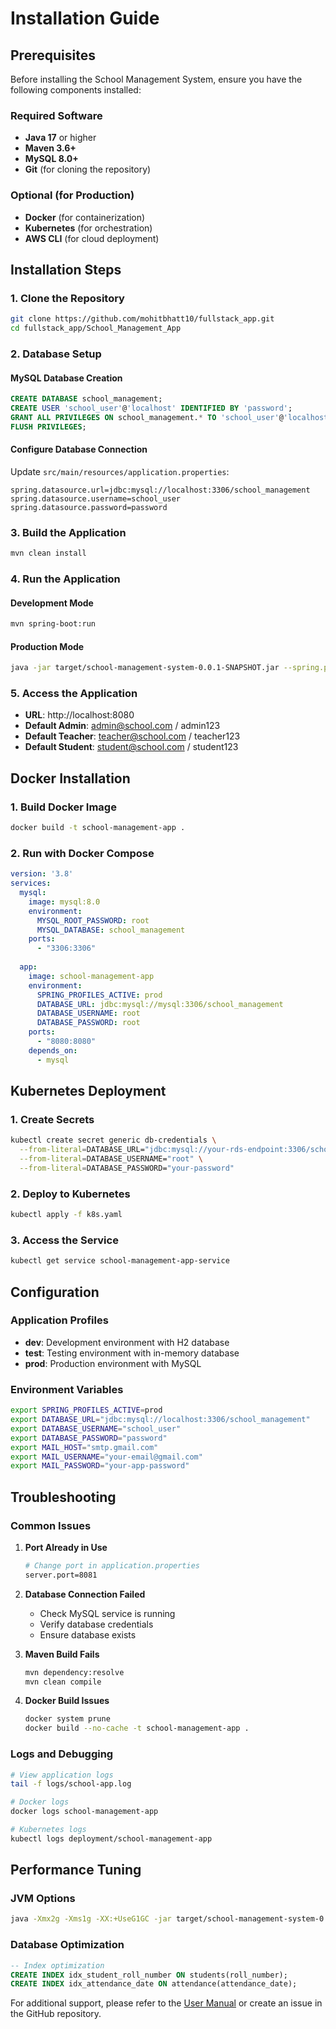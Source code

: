 # Installation Guide

## Prerequisites

Before installing the School Management System, ensure you have the following components installed:

### Required Software
- **Java 17** or higher
- **Maven 3.6+**
- **MySQL 8.0+**
- **Git** (for cloning the repository)

### Optional (for Production)
- **Docker** (for containerization)
- **Kubernetes** (for orchestration)
- **AWS CLI** (for cloud deployment)

## Installation Steps

### 1. Clone the Repository
```bash
git clone https://github.com/mohitbhatt10/fullstack_app.git
cd fullstack_app/School_Management_App
```

### 2. Database Setup

#### MySQL Database Creation
```sql
CREATE DATABASE school_management;
CREATE USER 'school_user'@'localhost' IDENTIFIED BY 'password';
GRANT ALL PRIVILEGES ON school_management.* TO 'school_user'@'localhost';
FLUSH PRIVILEGES;
```

#### Configure Database Connection
Update `src/main/resources/application.properties`:
```properties
spring.datasource.url=jdbc:mysql://localhost:3306/school_management
spring.datasource.username=school_user
spring.datasource.password=password
```

### 3. Build the Application
```bash
mvn clean install
```

### 4. Run the Application

#### Development Mode
```bash
mvn spring-boot:run
```

#### Production Mode
```bash
java -jar target/school-management-system-0.0.1-SNAPSHOT.jar --spring.profiles.active=prod
```

### 5. Access the Application
- **URL**: http://localhost:8080
- **Default Admin**: admin@school.com / admin123
- **Default Teacher**: teacher@school.com / teacher123
- **Default Student**: student@school.com / student123

## Docker Installation

### 1. Build Docker Image
```bash
docker build -t school-management-app .
```

### 2. Run with Docker Compose
```yaml
version: '3.8'
services:
  mysql:
    image: mysql:8.0
    environment:
      MYSQL_ROOT_PASSWORD: root
      MYSQL_DATABASE: school_management
    ports:
      - "3306:3306"
  
  app:
    image: school-management-app
    environment:
      SPRING_PROFILES_ACTIVE: prod
      DATABASE_URL: jdbc:mysql://mysql:3306/school_management
      DATABASE_USERNAME: root
      DATABASE_PASSWORD: root
    ports:
      - "8080:8080"
    depends_on:
      - mysql
```

## Kubernetes Deployment

### 1. Create Secrets
```bash
kubectl create secret generic db-credentials \
  --from-literal=DATABASE_URL="jdbc:mysql://your-rds-endpoint:3306/school_management" \
  --from-literal=DATABASE_USERNAME="root" \
  --from-literal=DATABASE_PASSWORD="your-password"
```

### 2. Deploy to Kubernetes
```bash
kubectl apply -f k8s.yaml
```

### 3. Access the Service
```bash
kubectl get service school-management-app-service
```

## Configuration

### Application Profiles
- **dev**: Development environment with H2 database
- **test**: Testing environment with in-memory database
- **prod**: Production environment with MySQL

### Environment Variables
```bash
export SPRING_PROFILES_ACTIVE=prod
export DATABASE_URL="jdbc:mysql://localhost:3306/school_management"
export DATABASE_USERNAME="school_user"
export DATABASE_PASSWORD="password"
export MAIL_HOST="smtp.gmail.com"
export MAIL_USERNAME="your-email@gmail.com"
export MAIL_PASSWORD="your-app-password"
```

## Troubleshooting

### Common Issues

1. **Port Already in Use**
   ```bash
   # Change port in application.properties
   server.port=8081
   ```

2. **Database Connection Failed**
   - Check MySQL service is running
   - Verify database credentials
   - Ensure database exists

3. **Maven Build Fails**
   ```bash
   mvn dependency:resolve
   mvn clean compile
   ```

4. **Docker Build Issues**
   ```bash
   docker system prune
   docker build --no-cache -t school-management-app .
   ```

### Logs and Debugging
```bash
# View application logs
tail -f logs/school-app.log

# Docker logs
docker logs school-management-app

# Kubernetes logs
kubectl logs deployment/school-management-app
```

## Performance Tuning

### JVM Options
```bash
java -Xmx2g -Xms1g -XX:+UseG1GC -jar target/school-management-system-0.0.1-SNAPSHOT.jar
```

### Database Optimization
```sql
-- Index optimization
CREATE INDEX idx_student_roll_number ON students(roll_number);
CREATE INDEX idx_attendance_date ON attendance(attendance_date);
```

For additional support, please refer to the [User Manual](user-manual.html) or create an issue in the GitHub repository.
